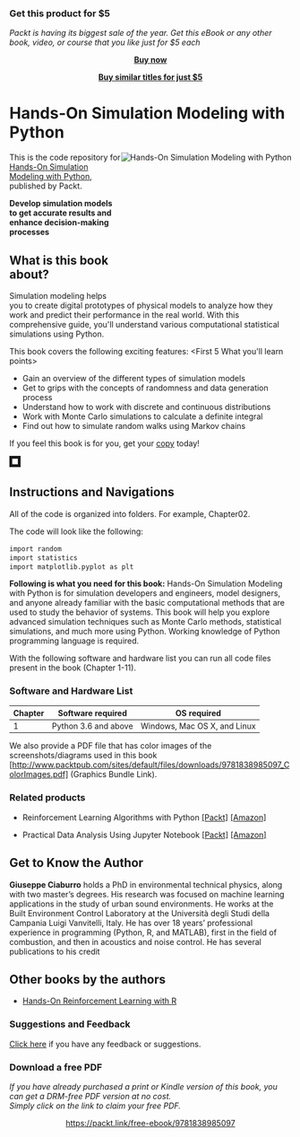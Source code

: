 
### Get this product for $5

<i>Packt is having its biggest sale of the year. Get this eBook or any other book, video, or course that you like just for $5 each</i>


<b><p align='center'>[Buy now](https://packt.link/9781838985097)</p></b>


<b><p align='center'>[Buy similar titles for just $5](https://subscription.packtpub.com/search)</p></b>


# Hands-On Simulation Modeling with Python

<a href="https://www.packtpub.com/in/data/hands-on-simulation-modeling-with-python?utm_source=github&utm_medium=repository&utm_campaign=9781838985097"><img src="https://www.packtpub.com/media/catalog/product/cache/bf3310292d6e1b4ca15aeea773aca35e/9/7/9781838985097-original_42.jpeg" alt="Hands-On Simulation Modeling with Python
" height="256px" align="right"></a>

This is the code repository for [Hands-On Simulation Modeling with Python](https://www.packtpub.com/in/data/hands-on-simulation-modeling-with-python?utm_source=github&utm_medium=repository&utm_campaign=9781838985097), published by Packt.

**Develop simulation models to get accurate results and enhance decision-making processes**

## What is this book about?
Simulation modeling helps you to create digital prototypes of physical models to analyze how they work and predict their performance in the real world. With this comprehensive guide, you'll understand various computational statistical simulations using Python.

This book covers the following exciting features: <First 5 What you'll learn points>
* Gain an overview of the different types of simulation models
* Get to grips with the concepts of randomness and data generation process
* Understand how to work with discrete and continuous distributions
* Work with Monte Carlo simulations to calculate a definite integral
* Find out how to simulate random walks using Markov chains

If you feel this book is for you, get your [copy](https://www.amazon.com/dp/1838985093) today!

<a href="https://www.packtpub.com/?utm_source=github&utm_medium=banner&utm_campaign=GitHubBanner"><img src="https://raw.githubusercontent.com/PacktPublishing/GitHub/master/GitHub.png" 
alt="https://www.packtpub.com/" border="5" /></a>


## Instructions and Navigations
All of the code is organized into folders. For example, Chapter02.

The code will look like the following:
```
import random
import statistics
import matplotlib.pyplot as plt
```

**Following is what you need for this book:**
Hands-On Simulation Modeling with Python is for simulation developers and engineers, model designers, and anyone already familiar with the basic computational methods that are used to study the behavior of systems. This book will help you explore advanced simulation techniques such as Monte Carlo methods, statistical simulations, and much more using Python. Working knowledge of Python programming language is required.

With the following software and hardware list you can run all code files present in the book (Chapter 1-11).

### Software and Hardware List

| Chapter  | Software required                   | OS required                        |
| -------- | ------------------------------------| -----------------------------------|
| 1        | Python 3.6 and above                | Windows, Mac OS X, and Linux       |


We also provide a PDF file that has color images of the screenshots/diagrams used in this book [http://www.packtpub.com/sites/default/files/downloads/9781838985097_ColorImages.pdf] (Graphics Bundle Link).


### Related products <Other books you may enjoy>
* Reinforcement Learning Algorithms with Python [[Packt]](https://www.packtpub.com/in/data/hands-on-reinforcement-learning-algorithms-with-python?utm_source=github&utm_medium=repository&utm_campaign=9781789131116) [[Amazon]](https://www.amazon.com/dp/1789131111)

* Practical Data Analysis Using Jupyter Notebook [[Packt]](https://www.packtpub.com/in/data/modern-python-data-analysis?utm_source=github&utm_medium=repository&utm_campaign=9781838826031) [[Amazon]](https://www.amazon.com/dp/1838826033)

## Get to Know the Author
**Giuseppe Ciaburro**
holds a PhD in environmental technical physics, along with two master’s degrees. His research was focused on machine learning applications in the study of urban sound environments. He works at the Built Environment Control Laboratory at the Università degli Studi della Campania Luigi Vanvitelli, Italy. He has over 18 years’ professional experience in programming (Python, R, and MATLAB), first in the field of combustion, and then in acoustics and noise control. He has several publications to his credit


## Other books by the authors
* [Hands-On Reinforcement Learning with R](https://www.packtpub.com/in/data/hands-on-reinforcement-learning-with-r?utm_source=github&utm_medium=repository&utm_campaign=9781789616712)

### Suggestions and Feedback
[Click here](https://docs.google.com/forms/d/e/1FAIpQLSdy7dATC6QmEL81FIUuymZ0Wy9vH1jHkvpY57OiMeKGqib_Ow/viewform) if you have any feedback or suggestions.
### Download a free PDF

 <i>If you have already purchased a print or Kindle version of this book, you can get a DRM-free PDF version at no cost.<br>Simply click on the link to claim your free PDF.</i>
<p align="center"> <a href="https://packt.link/free-ebook/9781838985097">https://packt.link/free-ebook/9781838985097 </a> </p>